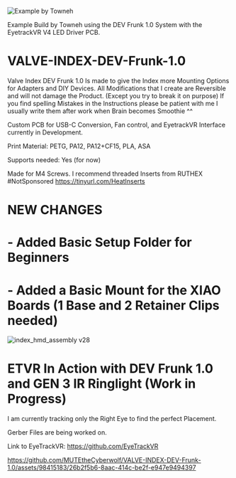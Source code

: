 ![Example by Towneh](https://github.com/MUTEtheCyberwolf/VALVE-INDEX-DEV-Frunk-1.0/assets/98415183/993b6025-35bd-4cd3-9e7f-e726ee6c71a1)

Example Build by Towneh using the DEV Frunk 1.0 System with the EyetrackVR V4 LED Driver PCB.
# VALVE-INDEX-DEV-Frunk-1.0
Valve Index DEV Frunk 1.0 Is made to give the Index more Mounting Options for Adapters and DIY Devices. All Modifications that I create are Reversible and will not damage the Product. (Except you try to break it on purpose)
If you find spelling Mistakes in the Instructions please be patient with me I usually write them after work when Brain becomes Smoothie ^^

Custom PCB for USB-C Conversion, Fan control, and EyetrackVR Interface currently in Development.

Print Material: PETG, PA12, PA12+CF15, PLA, ASA

Supports needed: Yes (for now)

Made for M4 Screws. I recommend threaded Inserts from RUTHEX #NotSponsored
https://tinyurl.com/HeatInserts

# NEW CHANGES
# - Added Basic Setup Folder for Beginners

# - Added a Basic Mount for the XIAO Boards (1 Base and 2 Retainer Clips needed)

![index_hmd_assembly v28 ](https://github.com/MUTEtheCyberwolf/VALVE-INDEX-DEV-Frunk-1.0/assets/98415183/a103844d-9f40-4f13-9a4e-09d33e4e9f90)

# ETVR In Action with DEV Frunk 1.0 and GEN 3 IR Ringlight (Work in Progress)

I am currently tracking only the Right Eye to find the perfect Placement. 

Gerber Files are being worked on.

Link to EyeTrackVR: https://github.com/EyeTrackVR

https://github.com/MUTEtheCyberwolf/VALVE-INDEX-DEV-Frunk-1.0/assets/98415183/26b2f5b6-8aac-414c-be2f-e947e9494397

